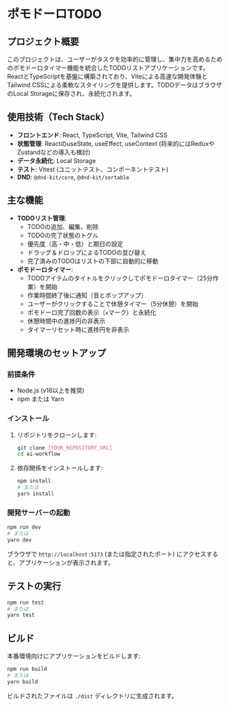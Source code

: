 # ポモドーロTODO

## プロジェクト概要

このプロジェクトは、ユーザーがタスクを効率的に管理し、集中力を高めるためのポモドーロタイマー機能を統合したTODOリストアプリケーションです。ReactとTypeScriptを基盤に構築されており、Viteによる高速な開発体験とTailwind CSSによる柔軟なスタイリングを提供します。TODOデータはブラウザのLocal Storageに保存され、永続化されます。

## 使用技術（Tech Stack）

-   **フロントエンド**: React, TypeScript, Vite, Tailwind CSS
-   **状態管理**: ReactのuseState, useEffect, useContext (将来的にはReduxやZustandなどの導入も検討)
-   **データ永続化**: Local Storage
-   **テスト**: Vitest (ユニットテスト、コンポーネントテスト)
-   **DND**: `@dnd-kit/core`, `@dnd-kit/sortable`

## 主な機能

-   **TODOリスト管理**:
    -   TODOの追加、編集、削除
    -   TODOの完了状態のトグル
    -   優先度（高・中・低）と期日の設定
    -   ドラッグ＆ドロップによるTODOの並び替え
    -   完了済みのTODOはリストの下部に自動的に移動
-   **ポモドーロタイマー**:
    -   TODOアイテムのタイトルをクリックしてポモドーロタイマー（25分作業）を開始
    -   作業時間終了後に通知（音とポップアップ）
    -   ユーザーがクリックすることで休憩タイマー（5分休憩）を開始
    -   ポモドーロ完了回数の表示（`x`マーク）と永続化
    -   休憩時間中の進捗円の非表示
    -   タイマーリセット時に進捗円を非表示

## 開発環境のセットアップ

### 前提条件

-   Node.js (v18以上を推奨)
-   npm または Yarn

### インストール

1.  リポジトリをクローンします:
    ```bash
    git clone [YOUR_REPOSITORY_URL]
    cd ai-workflow
    ```
2.  依存関係をインストールします:
    ```bash
    npm install
    # または
    yarn install
    ```

### 開発サーバーの起動

```bash
npm run dev
# または
yarn dev
```

ブラウザで `http://localhost:5173` (または指定されたポート) にアクセスすると、アプリケーションが表示されます。

## テストの実行

```bash
npm run test
# または
yarn test
```

## ビルド

本番環境向けにアプリケーションをビルドします:

```bash
npm run build
# または
yarn build
```

ビルドされたファイルは `./dist` ディレクトリに生成されます。
